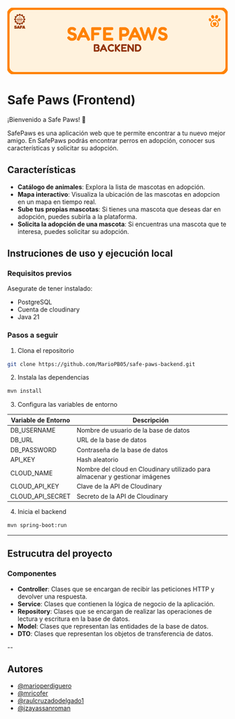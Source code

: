 ![Safe Paws Logo](/src/main/resources/Banner%20SP%20Back.png)

# Safe Paws (Frontend)

¡Bienvenido a Safe Paws! 🐾

SafePaws es una aplicación web que te permite encontrar a tu nuevo mejor amigo. En SafePaws podrás encontrar perros en adopción, conocer sus características y solicitar su adopción.

## Características
- **Catálogo de animales**: Explora la lista de mascotas en adopción.
- **Mapa interactivo**: Visualiza la ubicación de las mascotas en adopcion en un mapa en tiempo real.
- **Sube tus propias mascotas**: Si tienes una mascota que deseas dar en adopción, puedes subirla a la plataforma.
- **Solicita la adopción de una mascota**: Si encuentras una mascota que te interesa, puedes solicitar su adopción.

## Instruciones de uso y ejecución local

### Requisitos previos
Asegurate de tener instalado:
- PostgreSQL
- Cuenta de cloudinary
- Java 21

### Pasos a seguir
1. Clona el repositorio
```bash
git clone https://github.com/MarioPB05/safe-paws-backend.git
```

2. Instala las dependencias
```bash
mvn install
```

3. Configura las variables de entorno

| Variable de Entorno | Descripción                                                                  |
|---------------------|------------------------------------------------------------------------------|
| DB_USERNAME         | Nombre de usuario de la base de datos                                        |
| DB_URL              | URL de la base de datos                                                      |                   
| DB_PASSWORD         | Contraseña de la base de datos                                               |                   
| API_KEY             | Hash aleatorio                                                               |                   
| CLOUD_NAME          | Nombre del cloud en Cloudinary utilizado para almacenar y gestionar imágenes |                   
| CLOUD_API_KEY       | Clave de la API de Cloudinary                                                |                   
| CLOUD_API_SECRET    | Secreto de la API de Cloudinary                                              |                

4. Inicia el backend
```bash
mvn spring-boot:run
```

---

## Estrucutra del proyecto

### Componentes
- **Controller**: Clases que se encargan de recibir las peticiones HTTP y devolver una respuesta.
- **Service**: Clases que contienen la lógica de negocio de la aplicación.
- **Repository**: Clases que se encargan de realizar las operaciones de lectura y escritura en la base de datos.
- **Model**: Clases que representan las entidades de la base de datos.
- **DTO**: Clases que representan los objetos de transferencia de datos.

--

## Autores
- [@marioperdiguero](https://github.com/marioperdiguero)
- [@mricofer](https://github.com/mricofer)
- [@raulcruzadodelgado1](https://github.com/raulcruzadodelgado1)
- [@jzayassanroman](https://github.com/jzayassanroman)

